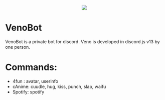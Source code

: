 
</p>
<p align="center">
    <a href="https://github.com/discordjs/discord.js" alt="Discord.js V13">
        <img src="https://img.shields.io/badge/-Discord.js%20V13-yellow" /></a>
  </p>
  
# VenoBot
VenoBot is a private bot for discord. Veno is developed in discord.js v13 by one person.  

# Commands:
- 4fun : avatar, userinfo
- cAnime: cuudle, hug, kiss, punch, slap, waifu
- Spotify: spotify
